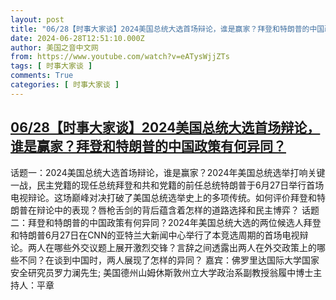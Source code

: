 ```yaml
---
layout: post
title: "06/28【时事大家谈】2024美国总统大选首场辩论，谁是赢家？拜登和特朗普的中国政策有何异同？"
date: 2024-06-28T12:51:10.000Z
author: 美国之音中文网
from: https://www.youtube.com/watch?v=eATysWjjZTs
tags: [ 时事大家谈 ]
comments: True
categories: [ 时事大家谈 ]
---
```

<!--1719579070000-->
[06/28【时事大家谈】2024美国总统大选首场辩论，谁是赢家？拜登和特朗普的中国政策有何异同？](https://www.youtube.com/watch?v=eATysWjjZTs)
------

<div>
话题一：2024美国总统大选首场辩论，谁是赢家？2024年美国总统选举打响关键一战，民主党籍的现任总统拜登和共和党籍的前任总统特朗普于6月27日举行首场电视辩论。这场巅峰对决打破了美国总统选举史上的多项传统。如何评价拜登和特朗普在辩论中的表现？唇枪舌剑的背后蕴含着怎样的道路选择和民主博弈？        话题二：拜登和特朗普的中国政策有何异同？2024年美国总统大选的两位候选人拜登和特朗普6月27日在CNN的亚特兰大新闻中心举行了本竞选周期的首场电视辩论。两人在哪些外交议题上展开激烈交锋？言辞之间透露出两人在外交政策上的哪些不同？在谈到中国时，两人展现了怎样的异同？ 嘉宾：佛罗里达国际大学国家安全研究员罗力澜先生; 美国德州山姆休斯敦州立大学政治系副教授翁履中博士主持人：平章
</div>
